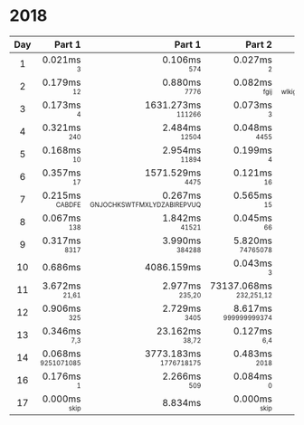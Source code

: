 # 2018

Day | Part 1 | Part 1 | Part 2 | Part 2
:---:|---:|---:|---:|---:
1 | 0.021ms <br/><sub><sup>3</sup></sub> | 0.106ms <br/><sub><sup>574</sup></sub> | 0.027ms <br/><sub><sup>2</sup></sub> | 1443.317ms <br/><sub><sup>452</sup></sub> 
2 | 0.179ms <br/><sub><sup>12</sup></sub> | 0.880ms <br/><sub><sup>7776</sup></sub> | 0.082ms <br/><sub><sup>fgij</sup></sub> | 2.505ms <br/><sub><sup>wlkigsqyfecjqqmnxaktdrhbz</sup></sub> 
3 | 0.173ms <br/><sub><sup>4</sup></sub> | 1631.273ms <br/><sub><sup>111266</sup></sub> | 0.073ms <br/><sub><sup>3</sup></sub> | 0.043ms <br/><sub><sup>266</sup></sub> 
4 | 0.321ms <br/><sub><sup>240</sup></sub> | 2.484ms <br/><sub><sup>12504</sup></sub> | 0.048ms <br/><sub><sup>4455</sup></sub> | 1.023ms <br/><sub><sup>139543</sup></sub> 
5 | 0.168ms <br/><sub><sup>10</sup></sub> | 2.954ms <br/><sub><sup>11894</sup></sub> | 0.199ms <br/><sub><sup>4</sup></sub> | 432.665ms <br/><sub><sup>5310</sup></sub> 
6 | 0.357ms <br/><sub><sup>17</sup></sub> | 1571.529ms <br/><sub><sup>4475</sup></sub> | 0.121ms <br/><sub><sup>16</sup></sub> | 12.981ms <br/><sub><sup>35237</sup></sub> 
7 | 0.215ms <br/><sub><sup>CABDFE</sup></sub> | 0.267ms <br/><sub><sup>GNJOCHKSWTFMXLYDZABIREPVUQ</sup></sub> | 0.565ms <br/><sub><sup>15</sup></sub> | 6.326ms <br/><sub><sup>886</sup></sub> 
8 | 0.067ms <br/><sub><sup>138</sup></sub> | 1.842ms <br/><sub><sup>41521</sup></sub> | 0.045ms <br/><sub><sup>66</sup></sub> | 2.832ms <br/><sub><sup>19990</sup></sub> 
9 | 0.317ms <br/><sub><sup>8317</sup></sub> | 3.990ms <br/><sub><sup>384288</sup></sub> | 5.820ms <br/><sub><sup>74765078</sup></sub> | 293.301ms <br/><sub><sup>3189426841</sup></sub> 
10 | 0.686ms <br/><sub><sup></sup></sub> | 4086.159ms <br/><sub><sup></sup></sub> | 0.043ms <br/><sub><sup>3</sup></sub> | 0.001ms <br/><sub><sup>10243</sup></sub> 
11 | 3.672ms <br/><sub><sup>21,61</sup></sub> | 2.977ms <br/><sub><sup>235,20</sup></sub> | 73137.068ms <br/><sub><sup>232,251,12</sup></sub> | 74019.415ms <br/><sub><sup>237,223,14</sup></sub> 
12 | 0.906ms <br/><sub><sup>325</sup></sub> | 2.729ms <br/><sub><sup>3405</sup></sub> | 8.617ms <br/><sub><sup>999999999374</sup></sub> | 25.514ms <br/><sub><sup>3350000000000</sup></sub> 
13 | 0.346ms <br/><sub><sup>7,3</sup></sub> | 23.162ms <br/><sub><sup>38,72</sup></sub> | 0.127ms <br/><sub><sup>6,4</sup></sub> | 13.127ms <br/><sub><sup>68,27</sup></sub> 
14 | 0.068ms <br/><sub><sup>9251071085</sup></sub> | 3773.183ms <br/><sub><sup>1776718175</sup></sub> | 0.483ms <br/><sub><sup>2018</sup></sub> | 1411.859ms <br/><sub><sup>20220949</sup></sub> 
16 | 0.176ms <br/><sub><sup>1</sup></sub> | 2.266ms <br/><sub><sup>509</sup></sub> | 0.084ms <br/><sub><sup>0</sup></sub> | 0.572ms <br/><sub><sup>496</sup></sub> 
17 | 0.000ms <br/><sub><sup>skip</sup></sub> | 8.834ms <br/><sub><sup><NOT YET IMPLEMENTED></sup></sub> | 0.000ms <br/><sub><sup>skip</sup></sub> | 0.028ms <br/><sub><sup><NOT YET IMPLEMENTED></sup></sub> 
